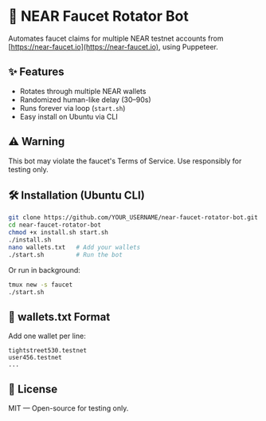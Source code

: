 # 🚰 NEAR Faucet Rotator Bot

Automates faucet claims for multiple NEAR testnet accounts from [https://near-faucet.io](https://near-faucet.io), using Puppeteer.

## ✨ Features
- Rotates through multiple NEAR wallets
- Randomized human-like delay (30–90s)
- Runs forever via loop (`start.sh`)
- Easy install on Ubuntu via CLI

## ⚠️ Warning
This bot may violate the faucet's Terms of Service. Use responsibly for testing only.

## 🛠 Installation (Ubuntu CLI)

```bash
git clone https://github.com/YOUR_USERNAME/near-faucet-rotator-bot.git
cd near-faucet-rotator-bot
chmod +x install.sh start.sh
./install.sh
nano wallets.txt   # Add your wallets
./start.sh         # Run the bot
```

Or run in background:

```bash
tmux new -s faucet
./start.sh
```

## 📄 wallets.txt Format

Add one wallet per line:

```
tightstreet530.testnet
user456.testnet
...
```

## 📜 License

MIT — Open-source for testing only.

